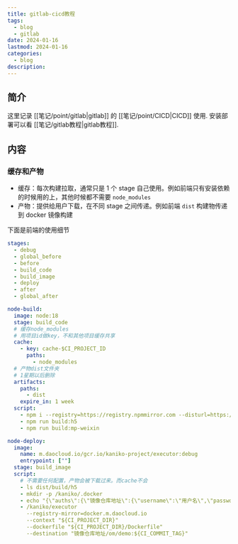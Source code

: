 ```yaml
---
title: gitlab-cicd教程
tags:
  - blog
  - gitlab
date: 2024-01-16
lastmod: 2024-01-16
categories:
  - blog
description: 
---
```


## 简介

这里记录 [[笔记/point/gitlab|gitlab]] 的 [[笔记/point/CICD|CICD]] 使用. 安装部署可以看 [[笔记/gitlab教程|gitlab教程]].

## 内容

### 缓存和产物

- 缓存：每次构建拉取，通常只是 1 个 stage 自己使用。例如前端只有安装依赖的时候用的上，其他时候都不需要 `node_modules`
- 产物：提供给用户下载，在不同 stage 之间传递。例如前端 `dist` 构建物传递到 docker 镜像构建

下面是前端的使用细节

```yml
stages:
  - debug
  - global_before
  - before
  - build_code
  - build_image
  - deploy
  - after
  - global_after

node-build:
  image: node:18
  stage: build_code
  # 缓存node_modules
  # 用项目id做key，不和其他项目缓存共享
  cache:
    - key: cache-$CI_PROJECT_ID
      paths:
        - node_modules
  # 产物dist文件夹
  # 1星期以后删除
  artifacts:
    paths:
      - dist
    expire_in: 1 week
  script:
    - npm i --registry=https://registry.npmmirror.com --disturl=https://npmmirror.com/dist
    - npm run build:h5
    - npm run build:mp-weixin

node-deploy:
  image:
    name: m.daocloud.io/gcr.io/kaniko-project/executor:debug
    entrypoint: [""]
  stage: build_image
  script:
    # 不需要任何配置，产物会被下载过来。而cache不会
    - ls dist/build/h5
    - mkdir -p /kaniko/.docker
    - echo "{\"auths\":{\"镜像仓库地址\":{\"username\":\"用户名\",\"password\":\"密码"}}}" > /kaniko/.docker/config.json
    - /kaniko/executor
      --registry-mirror=docker.m.daocloud.io
      --context "${CI_PROJECT_DIR}"
      --dockerfile "${CI_PROJECT_DIR}/Dockerfile"
      --destination "镜像仓库地址/om/demo:${CI_COMMIT_TAG}"
```
